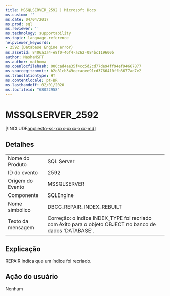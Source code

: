 ```yaml
---
title: MSSQLSERVER_2592 | Microsoft Docs
ms.custom: ''
ms.date: 04/04/2017
ms.prod: sql
ms.reviewer: ''
ms.technology: supportability
ms.topic: language-reference
helpviewer_keywords:
- 2592 (Database Engine error)
ms.assetid: 8406a3a4-e8f0-46f4-a262-084bc119600b
author: MashaMSFT
ms.author: mathoma
ms.openlocfilehash: 000cad4ae35f4cc5d2cd77de94ff94ef94667877
ms.sourcegitcommit: b2e81cb349eecacee91cd3766410ffb3677ad7e2
ms.translationtype: HT
ms.contentlocale: pt-BR
ms.lasthandoff: 02/01/2020
ms.locfileid: "68022958"
---
```

# <a name="mssqlserver_2592"></a>MSSQLSERVER_2592
[!INCLUDE[appliesto-ss-xxxx-xxxx-xxx-md](../../includes/appliesto-ss-xxxx-xxxx-xxx-md.md)]
  
## <a name="details"></a>Detalhes  
  
|||  
|-|-|  
|Nome do Produto|SQL Server|  
|ID do evento|2592|  
|Origem do Evento|MSSQLSERVER|  
|Componente|SQLEngine|  
|Nome simbólico|DBCC_REPAIR_INDEX_REBUILT|  
|Texto da mensagem|Correção: o índice INDEX_TYPE foi recriado com êxito para o objeto OBJECT no banco de dados 'DATABASE'.|  
  
## <a name="explanation"></a>Explicação  
REPAIR indica que um índice foi recriado.  
  
## <a name="user-action"></a>Ação do usuário  
Nenhum  
  

